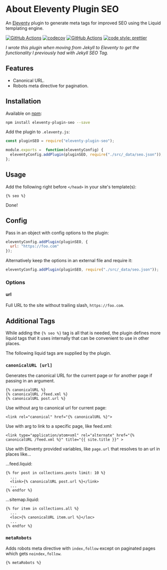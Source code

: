 # About Eleventy Plugin SEO

An [Eleventy](https://github.com/11ty/eleventy) plugin to generate meta tags for improved SEO using the Liquid templating engine.

[![GitHub Actions](https://github.com/artstorm/eleventy-plugin-seo/workflows/CI/badge.svg)](https://github.com/artstorm/eleventy-plugin-seo/actions)
[![codecov](https://codecov.io/gh/artstorm/eleventy-plugin-seo/branch/master/graph/badge.svg)](https://codecov.io/gh/artstorm/eleventy-plugin-seo)
[![GitHub Actions](https://github.com/artstorm/eleventy-plugin-seo/workflows/style/badge.svg)](https://github.com/artstorm/eleventy-plugin-seo/actions)
[![code style: prettier](https://img.shields.io/badge/code_style-prettier-ff69b4.svg)](https://github.com/prettier/prettier)

_I wrote this plugin when moving from Jekyll to Eleventy to get the functionality I previously had with Jekyll SEO Tag._

## Features

* Canonical URL.
* Robots meta directive for pagination.

## Installation

Available on [npm](https://www.npmjs.com/package/eleventy-plugin-seo):

```sh
npm install eleventy-plugin-seo --save
```

Add the plugin to `.eleventy.js`:

```js
const pluginSEO = require("eleventy-plugin-seo");

module.exports =  function(eleventyConfig) {
  eleventyConfig.addPlugin(pluginSEO, require("./src/_data/seo.json"));
};
```

## Usage

Add the following right before `</head>` in your site's template(s):

```liquid
{% seo %}
```

Done!

## Config

Pass in an object with config options to the plugin:

```js
eleventyConfig.addPlugin(pluginSEO, {
  url: "https://foo.com"
});
```  

Alternatively keep the options in an external file and require it:

```js
eleventyConfig.addPlugin(pluginSEO, require("./src/_data/seo.json"));
```

### Options

#### url

Full URL to the site without trailing slash, `https://foo.com`.

## Additional Tags

While adding the `{% seo %}` tag is all that is needed, the plugin defines more liquid tags that it uses internally that can be convenient to use in other places.

The following liquid tags are supplied by the plugin.

### `canonicalURL [url]`

Generates the canonical URL for the current page or for another page if passing in an argument.

```liquid
{% canonicalURL %}
{% canonicalURL /feed.xml %}
{% canonicalURL post.url %}
```

Use without arg to canonical url for current page:

```liquid
<link rel="canonical" href="{% canonicalURL %}">
```

Use with arg to link to a specific page, like feed.xml:

```liquid
<link type="application/atom+xml" rel="alternate" href="{% canonicalURL /feed.xml %}" title="{{ site.title }}" >
```

Use with Eleventy provided variables, like `page.url` that resolves to an url in places like...

...feed.liquid: 

```liquid
{% for post in collections.posts limit: 10 %}
  ...
  <link>{% canonicalURL post.url %}</link>
  ...
{% endfor %}
```

...sitemap.liquid:
```liquid
{% for item in collections.all %}
  ...
  <loc>{% canonicalURL item.url %}</loc>
  ...
{% endfor %}
```

### `metaRobots`

Adds robots meta directive with `index,follow` except on paginated pages which gets `noindex,follow`.

```liquid
{% metaRobots %}
```
